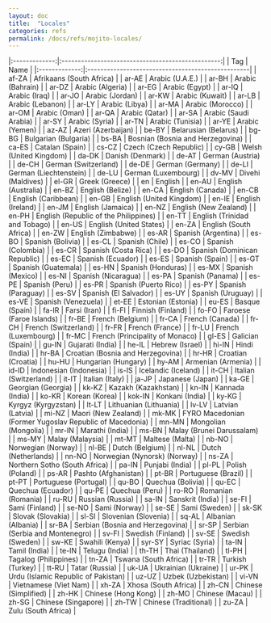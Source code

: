```yaml
---
layout: doc
title:  "Locales"
categories: refs
permalink: /docs/refs/mojito-locales/
---
```



|:-------------:|:-------------------------------------------------:|
| Tag           | Name                                              |
|:-------------:|:--------------------------------------------------|
| af-ZA	        | Afrikaans (South Africa) |
| ar-AE	        | Arabic (U.A.E.) |
| ar-BH	        | Arabic (Bahrain) |
| ar-DZ	        | Arabic (Algeria) |
| ar-EG	        | Arabic (Egypt) |
| ar-IQ	        | Arabic (Iraq) |
| ar-JO	        | Arabic (Jordan) |
| ar-KW	        | Arabic (Kuwait) |
| ar-LB	        | Arabic (Lebanon) |
| ar-LY	        | Arabic (Libya) |
| ar-MA	        | Arabic (Morocco) |
| ar-OM	        | Arabic (Oman) |
| ar-QA	        | Arabic (Qatar) |
| ar-SA	        | Arabic (Saudi Arabia) |
| ar-SY	        | Arabic (Syria) |
| ar-TN	        | Arabic (Tunisia) |
| ar-YE	        | Arabic (Yemen) |
| az-AZ	        | Azeri (Azerbaijan) |
| be-BY	        | Belarusian (Belarus) |
| bg-BG	        | Bulgarian (Bulgaria) |
| bs-BA	        | Bosnian (Bosnia and Herzegovina) |
| ca-ES	        | Catalan (Spain) |
| cs-CZ	        | Czech (Czech Republic) |
| cy-GB	        | Welsh (United Kingdom) |
| da-DK	        | Danish (Denmark) |
| de-AT	        | German (Austria) |
| de-CH	        | German (Switzerland) |
| de-DE	        | German (Germany) |
| de-LI	        | German (Liechtenstein) |
| de-LU	        | German (Luxembourg) |
| dv-MV	        | Divehi (Maldives) |
| el-GR	        | Greek (Greece) |
| en	        | English |
| en-AU	        | English (Australia) |
| en-BZ	        | English (Belize) |
| en-CA	        | English (Canada) |
| en-CB	        | English (Caribbean) |
| en-GB	        | English (United Kingdom) |
| en-IE	        | English (Ireland) |
| en-JM	        | English (Jamaica) |
| en-NZ	        | English (New Zealand) |
| en-PH	        | English (Republic of the Philippines) |
| en-TT	        | English (Trinidad and Tobago) |
| en-US	        | English (United States) |
| en-ZA	        | English (South Africa) |
| en-ZW	        | English (Zimbabwe) |
| es-AR	        | Spanish (Argentina) |
| es-BO	        | Spanish (Bolivia) |
| es-CL	        | Spanish (Chile) |
| es-CO	        | Spanish (Colombia) |
| es-CR	        | Spanish (Costa Rica) |
| es-DO	        | Spanish (Dominican Republic) |
| es-EC	        | Spanish (Ecuador) |
| es-ES	        | Spanish (Spain) |
| es-GT	        | Spanish (Guatemala) |
| es-HN	        | Spanish (Honduras) |
| es-MX	        | Spanish (Mexico) |
| es-NI	        | Spanish (Nicaragua) |
| es-PA	        | Spanish (Panama) |
| es-PE	        | Spanish (Peru) |
| es-PR	        | Spanish (Puerto Rico) |
| es-PY	        | Spanish (Paraguay) |
| es-SV	        | Spanish (El Salvador) |
| es-UY	        | Spanish (Uruguay) |
| es-VE	        | Spanish (Venezuela) |
| et-EE	        | Estonian (Estonia) |
| eu-ES	        | Basque (Spain) |
| fa-IR	        | Farsi (Iran) |
| fi-FI	        | Finnish (Finland) |
| fo-FO	        | Faroese (Faroe Islands) |
| fr-BE	        | French (Belgium) |
| fr-CA	        | French (Canada) |
| fr-CH	        | French (Switzerland) |
| fr-FR	        | French (France) |
| fr-LU	        | French (Luxembourg) |
| fr-MC	        | French (Principality of Monaco) |
| gl-ES	        | Galician (Spain) |
| gu-IN	        | Gujarati (India) |
| he-IL	        | Hebrew (Israel) |
| hi-IN	        | Hindi (India) |
| hr-BA	        | Croatian (Bosnia and Herzegovina) |
| hr-HR	        | Croatian (Croatia) |
| hu-HU	        | Hungarian (Hungary) |
| hy-AM	        | Armenian (Armenia) |
| id-ID	        | Indonesian (Indonesia) |
| is-IS	        | Icelandic (Iceland) |
| it-CH	        | Italian (Switzerland) |
| it-IT	        | Italian (Italy) |
| ja-JP	        | Japanese (Japan) |
| ka-GE	        | Georgian (Georgia) |
| kk-KZ	        | Kazakh (Kazakhstan) |
| kn-IN	        | Kannada (India) |
| ko-KR	        | Korean (Korea) |
| kok-IN        | Konkani (India) |
| ky-KG	        | Kyrgyz (Kyrgyzstan) |
| lt-LT	        | Lithuanian (Lithuania) |
| lv-LV	        | Latvian (Latvia) |
| mi-NZ	        | Maori (New Zealand) |
| mk-MK	        | FYRO Macedonian (Former Yugoslav Republic of Macedonia) |
| mn-MN	        | Mongolian (Mongolia) |
| mr-IN	        | Marathi (India) |
| ms-BN	        | Malay (Brunei Darussalam) |
| ms-MY	        | Malay (Malaysia) |
| mt-MT	        | Maltese (Malta) |
| nb-NO	        | Norwegian (Norway) |
| nl-BE	        | Dutch (Belgium) |
| nl-NL	        | Dutch (Netherlands) |
| nn-NO	        | Norwegian (Nynorsk) (Norway) |
| ns-ZA	        | Northern Sotho (South Africa) |
| pa-IN	        | Punjabi (India) |
| pl-PL	        | Polish (Poland) |
| ps-AR	        | Pashto (Afghanistan) |
| pt-BR	        | Portuguese (Brazil) |
| pt-PT	        | Portuguese (Portugal) |
| qu-BO	        | Quechua (Bolivia) |
| qu-EC	        | Quechua (Ecuador) |
| qu-PE	        | Quechua (Peru) |
| ro-RO	        | Romanian (Romania) |
| ru-RU	        | Russian (Russia) |
| sa-IN	        | Sanskrit (India) |
| se-FI	        | Sami (Finland) |
| se-NO	        | Sami (Norway) |
| se-SE	        | Sami (Sweden) |
| sk-SK	        | Slovak (Slovakia) |
| sl-SI	        | Slovenian (Slovenia) |
| sq-AL	        | Albanian (Albania) |
| sr-BA	        | Serbian (Bosnia and Herzegovina) |
| sr-SP	        | Serbian (Serbia and Montenegro) |
| sv-FI	        | Swedish (Finland) |
| sv-SE	        | Swedish (Sweden) |
| sw-KE	        | Swahili (Kenya) |
| syr-SY        | Syriac (Syria) |
| ta-IN	        | Tamil (India) |
| te-IN	        | Telugu (India) |
| th-TH	        | Thai (Thailand) |
| tl-PH	        | Tagalog (Philippines) |
| tn-ZA	        | Tswana (South Africa) |
| tr-TR	        | Turkish (Turkey) |
| tt-RU	        | Tatar (Russia) |
| uk-UA	        | Ukrainian (Ukraine) |
| ur-PK	        | Urdu (Islamic Republic of Pakistan) |
| uz-UZ	        | Uzbek (Uzbekistan) |
| vi-VN	        | Vietnamese (Viet Nam) |
| xh-ZA	        | Xhosa (South Africa) |
| zh-CN	        | Chinese (Simplified) |
| zh-HK	        | Chinese (Hong Kong) |
| zh-MO	        | Chinese (Macau) |
| zh-SG	        | Chinese (Singapore) |
| zh-TW	        | Chinese (Traditional) |
| zu-ZA	        | Zulu (South Africa) |


